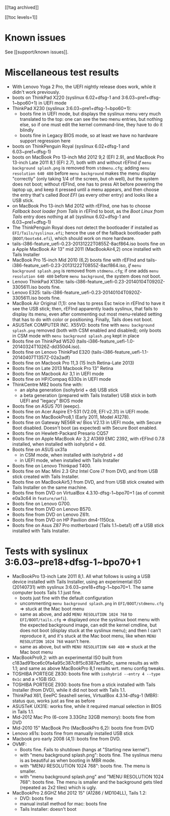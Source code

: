[[!tag archived]]

[[!toc levels=1]]

<a id="known_issues">

Known issues
============

See [[support/known issues]].

Miscellaneous test results
==========================

* With Lenovo Yoga 2 Pro, the UEFI nightly release does work, while it didn't
  work previously.
* boots on ThinkPad X220 (syslinux 6.02+dfsg-1 and
  3:6.03~pre1+dfsg-1~bpo60+1) in UEFI mode
* ThinkPad X230 (syslinux 3:6.03~pre1+dfsg-1~bpo60+1):
  - boots fine in UEFI mode, but displays the syslinux menu very much
    translated to the top: one can see the two menu entries, but
    nothing else, so if one must edit the kernel command-line, they
    have to do it blindly
  - boots fine in Legacy BIOS mode, so at least we have no hardware
    support regression here
* boots on ThinkPenguin Royal (syslinux 6.02+dfsg-1 and
  6.03~pre1+dfsg-1)
* boots on MacBook Pro 13-inch Mid 2012 9,2 (EFI 2.9), and MacBook Pro
  13-inch Late 2011 8,1 (EFI 2.7), both with and without rEFInd *if*
  `menu background splash.png` is removed from `stdmenu.cfg`; adding
  `menu resolution 640 480` before `menu background` makes the menu
  display "correctly" (only taking 1/4 of the screen, but oh well),
  *but* the system does not boot; without rEFInd, one has to press Alt
  before powering the laptop up, and keep it pressed until a menu
  appears, and then choose the entry that's called *Boot EFI* (as
  every other entry) and looks like a USB stick.
* on MacBook Pro 13-inch Mid 2012 with rEFInd, one has to choose
  *Fallback boot loader from Tails* in rEFInd to boot, as the *Boot
  Linux from Tails* entry does nothing at all (syslinux 6.02+dfsg-1
  and 6.03~pre1+dfsg-1)
* The ThinkPenguin Royal does not detect the bootloader if installed
  as `EFI/Tails/syslinux.efi`; hence the use of the fallback bootloader
  path (`BOOT/bootx64.efi`), which should work on more hardware.
* tails-i386-feature_uefi-0.23-20131222T0855Z-8acf864.iso
  boots fine on a Apple MacBook Air 13" mid 2011 (MacBookAir4,2)
  once installed with Tails Installer
* MacBook Pro 15-inch Mid 2010 (6,2) boots fine with rEFInd and
  tails-i386-feature_uefi-0.23-20131222T0855Z-8acf864.iso, *if* `menu
  background splash.png` is removed from `stdmenu.cfg`; if one
  adds `menu resolution 640 480` before `menu background`, the system
  does not boot.
* Lenovo ThinkPad X130e:
  tails-i386-feature_uefi-0.23-20140104T0920Z-3305611.iso boots fine.
* Lenovo E325: tails-i386-feature_uefi-0.23-20140104T0920Z-3305611.iso
  boots fine.
* MacBook Air Original (1,1): one has to press Esc twice in rEFInd to
  have it see the USB stick; then, rEFInd apparently loads syslinux,
  that fails to display its menu, even after commenting out most
  menu-related setting that has to do with color or positioning.
  Finally, Tails does not boot.
* ASUSTeK COMPUTER INC. X55VD: boots fine with `menu background
  splash.png` removed (both with CSM enabled and disabled); only boots
  in CSM mode with `menu background splash.png` kept in place
* Boots fine on ThinkPad W520 (tails-i386-feature_uefi-1.0-20140324T1026Z-dd350d4.iso).
* Boots fine on Lenovo ThinkPad E320 (tails-i386-feature_uefi-1.1-20140407T1357Z-02a2adf)
* Boots fine on Macbook Pro 11,3 (15 Inch Retina-Late 2013)
* Boots fine on Late 2013 Macbook Pro 13" Retina
* Boots fine on Macbook Air 3,1 in UEFI mode
* Boots fine on HP/Compaq 6330s in UEFI mode
* ThinkCentre M82 boots fine with:
  - an alpha generation (isohybrid + dd) USB stick
  - a beta generation (prepared with Tails Installer) USB stick in
    both UEFI and "legacy" BIOS mode
* Boots fine on ASUS 701 (eeepc).
* Boots fine on Acer Aspire E1-531 (V2.09, EFI v2.31) in UEFI mode.
* Boots fine on MacBookPro8,1 (Early 2011, Model A1278).
* Boots fine on Gateway NE56R w/ Bios V2.13 in UEFI mode, with Secure
  Boot disabled. Doesn't boot (as expected) with Secure Boot enabled.
* Boots fine on Hewlett-Packard Presario CQ57
* Boots fine on Apple MacBook Air 3,2 A1369 EMC 2392, with rEFInd
  0.7.8 installed, when installed with isohybrid + dd.
* Boots fine on ASUS ux31a
  - in CSM mode, when installed with isohybrid + dd
  - in UEFI mode, when installed with Tails Installer
* Boots fine on Lenovo Thinkpad T400.
* Boots fine on Mac Mini 2.3 Ghz Intel Core i7 from DVD, and from USB
  stick created with Tails Installer.
* Boots fine on MacBookAir5,1 from DVD, and from USB stick created
  with Tails Installer on the same machine.
* Boots fine from DVD on VirtualBox 4.3.10-dfsg-1~bpo70+1 (as of commit e0a3c64
  in `feature/uefi`).
* Boots fine on Lenovo G700.
* Boots fine from DVD on Lenovo B570.
* Boots fine from DVD on Lenovo Z61t.
* Boots fine from DVD on HP Pavilion dm4-1150ca.
* Boots fine on Asus Z87 Pro motherboard (Tails 1.1~beta1) off a USB
  stick installed with Tails Installer.

# Tests with syslinux 3:6.03~pre18+dfsg-1~bpo70+1

* MacBookPro 13-inch Late 2011 8,1. All what follows is using a USB
  device installed with Tails Installer, using an experimental ISO
  (20140731) with syslinux 3:6.03~pre18+dfsg-1~bpo70+1. The same
  computer boots Tails 1.1 just fine.
  - boots just fine with the default configuration
  - uncommenting `menu background splash.png` in
    `EFI/BOOT/stdmenu.cfg` => stuck at the Mac boot menu
  - same as above, and add `MENU RESOLUTION 1024 768` to
    `EFI/BOOT/tails.cfg` => displayed *once* the syslinux boot menu
    with the expected background image, can edit the kernel cmdline,
    but does not boot (display stuck at the syslinux menu); and then
    I can't reproduce it, and it's stuck at the Mac boot menu, like
    when `MENU RESOLUTION 1024 768` wasn't here.
  - same as above, but with `MENU RESOLUTION 640 480`
    => stuck at the Mac boot menu
* MacBookPro9,2: with an experimental ISO built from
  c183ad91bce6c0fa4a95c387c8f5c8387acf9a0c, same results as with 1.1;
  and same as above MacBookPro 8,1 results wrt. menu config tweaks.
* TOSHIBA PORTEGE Z830: boots fine with `isohybrid --entry 4 --type
  0x1c` and a <1GB ISO.
* TOSHIBA PORTEGE Z930: boots fine from a stick installed with Tails
  Installer (from DVD), while it did not boot with Tails 1.1.
* ThinkPad X61, EeePC Seashell series, VirtualBox 4.3.14-dfsg-1 (MBR):
  status quo, works just as fine as before
* ASUSTeK UX31E: works fine, while it required manual selection in
  BIOS in Tails 1.1.
* Mid-2012 Mac Pro (6-core 3.33Ghz 32GB memory): boots fine from DVD
* Mid-2010 15" MacBook Pro (MacBookPro 6,2): boots fine from DVD
* Lenovo x61s: boots fine from manually installed USB stick
* Macbook pro early 2008 (4,1): boots fine from DVD.
* OVMF:
  - Boots fine. Fails to shutdown (hangs at "Starting new kernel").
  - with "menu background splash.png": boots fine. The syslinux menu is
    as beautiful as when booting in MBR mode.
  - with "MENU RESOLUTION 1024 768": boots fine. The menu is smaller.
  - with "menu background splash.png" and "MENU RESOLUTION 1024 768":
    boots fine. The menu is smaller and the background gets tiled
    (repeated as 2x2 tiles) which is ugly.
* MacBookPro 2.6GHZ Mid 2012 15" (A1286 / MD104LL), Tails 1.2:
  - DVD: boots fine
  - manual install method for mac: boots fine
  - Tails Installer: doesn't boot
